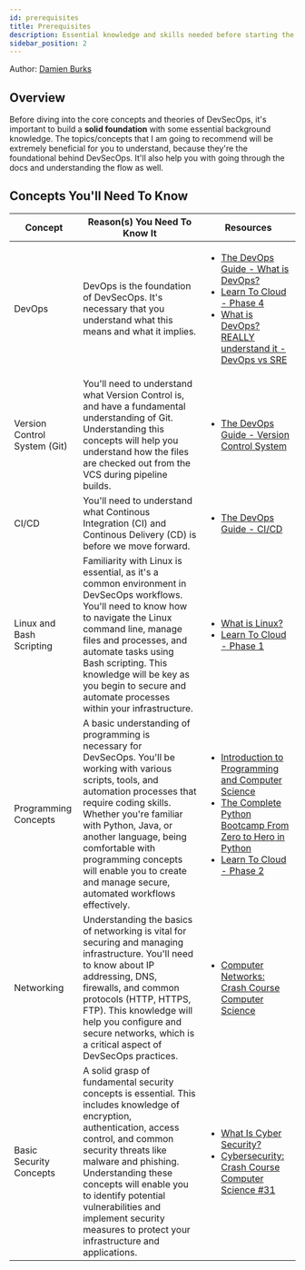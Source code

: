 ```yaml
---
id: prerequisites
title: Prerequisites
description: Essential knowledge and skills needed before starting the DevSecOps learning pathway.
sidebar_position: 2
---
```


Author: [Damien Burks]

## Overview

Before diving into the core concepts and theories of DevSecOps, it's important to build a **solid foundation** with some essential background knowledge. The topics/concepts that I am going to recommend will be extremely beneficial for you to understand, because they're the foundational behind DevSecOps. It'll also help you with going through the docs and understanding the flow as well.

## Concepts You'll Need To Know

| Concept                      | Reason(s) You Need To Know It                                                                                                                                                                                                                                                                                                                                  | Resources                                                                                                                                                                                                                                                                                                                                                                                                            |
| ---------------------------- | -------------------------------------------------------------------------------------------------------------------------------------------------------------------------------------------------------------------------------------------------------------------------------------------------------------------------------------------------------------- | -------------------------------------------------------------------------------------------------------------------------------------------------------------------------------------------------------------------------------------------------------------------------------------------------------------------------------------------------------------------------------------------------------------------- |
| DevOps                       | DevOps is the foundation of DevSecOps. It's necessary that you understand what this means and what it implies.                                                                                                                                                                                                                                                 | <ul><li><a href="https://thedevops.guide/guide/devops">The DevOps Guide - What is DevOps?</a></li><li><a href="https://learntocloud.guide/phase4/">Learn To Cloud - Phase 4</a></li><li><a href="https://www.youtube.com/watch?v=0yWAtQ6wYNM&pp=ygUOd2FodCBpcyBkZXZvcHM%3D">What is DevOps? REALLY understand it - DevOps vs SRE</a></li></ul>                                                                       |
| Version Control System (Git) | You'll need to understand what Version Control is, and have a fundamental understanding of Git. Understanding this concepts will help you understand how the files are checked out from the VCS during pipeline builds.                                                                                                                                        | <ul><li><a href="https://thedevops.guide/guide/version-control-system">The DevOps Guide - Version Control System</a></li></ul>                                                                                                                                                                                                                                                                                       |
| CI/CD                        | You'll need to understand what Continous Integration (CI) and Continous Delivery (CD) is before we move forward.                                                                                                                                                                                                                                               | <ul><li><a href="https://thedevops.guide/guide/ci-cd">The DevOps Guide - CI/CD</a></li></ul>                                                                                                                                                                                                                                                                                                                         |
| Linux and Bash Scripting     | Familiarity with Linux is essential, as it's a common environment in DevSecOps workflows. You'll need to know how to navigate the Linux command line, manage files and processes, and automate tasks using Bash scripting. This knowledge will be key as you begin to secure and automate processes within your infrastructure.                                | <ul><li><a href="https://www.youtube.com/watch?v=zA3vmx0GaO8&pp=ygUNd2FodCBpcyBsaW51eA%3D%3D">What is Linux?</a></li><li><a href="https://learntocloud.guide/phase1/">Learn To Cloud - Phase 1</a></li></ul>                                                                                                                                                                                                         |
| Programming Concepts         | A basic understanding of programming is necessary for DevSecOps. You'll be working with various scripts, tools, and automation processes that require coding skills. Whether you're familiar with Python, Java, or another language, being comfortable with programming concepts will enable you to create and manage secure, automated workflows effectively. | <ul><li><a href="https://www.youtube.com/watch?v=zOjov-2OZ0E&pp=ygUlcHJvZ3JhbW1pbmcgY29uY2VwdHMgYW5kIGZ1bmRhbWVudGFscw%3D%3D">Introduction to Programming and Computer Science</a></li><li><a href="https://www.udemy.com/course/complete-python-bootcamp/">The Complete Python Bootcamp From Zero to Hero in Python</a></li><li><a href="https://learntocloud.guide/phase2/">Learn To Cloud - Phase 2</a></li></ul> |
| Networking                   | Understanding the basics of networking is vital for securing and managing infrastructure. You'll need to know about IP addressing, DNS, firewalls, and common protocols (HTTP, HTTPS, FTP). This knowledge will help you configure and secure networks, which is a critical aspect of DevSecOps practices.                                                     | <ul><li><a href="https://www.youtube.com/watch?v=3QhU9jd03a0&pp=ygUPbmV0d29ya2luZyAxMDEg">Computer Networks: Crash Course Computer Science</a></li></ul>                                                                                                                                                                                                                                                             |
| Basic Security Concepts      | A solid grasp of fundamental security concepts is essential. This includes knowledge of encryption, authentication, access control, and common security threats like malware and phishing. Understanding these concepts will enable you to identify potential vulnerabilities and implement security measures to protect your infrastructure and applications. | <ul><li><a href="https://www.youtube.com/watch?v=inWWhr5tnEA&pp=ygUcYmFzaWMgY3liZXJzZWN1cml0eSBjb25jZXB0cw%3D%3D">What Is Cyber Security?</a></li><li><a href="https://www.youtube.com/watch?v=bPVaOlJ6ln0&pp=ygUcYmFzaWMgY3liZXJzZWN1cml0eSBjb25jZXB0cw%3D%3D">Cybersecurity: Crash Course Computer Science #31</a></li></ul>                                                                                       |

<!-- Links -->

[Damien Burks]: https://www.linkedin.com/in/damienjburks

